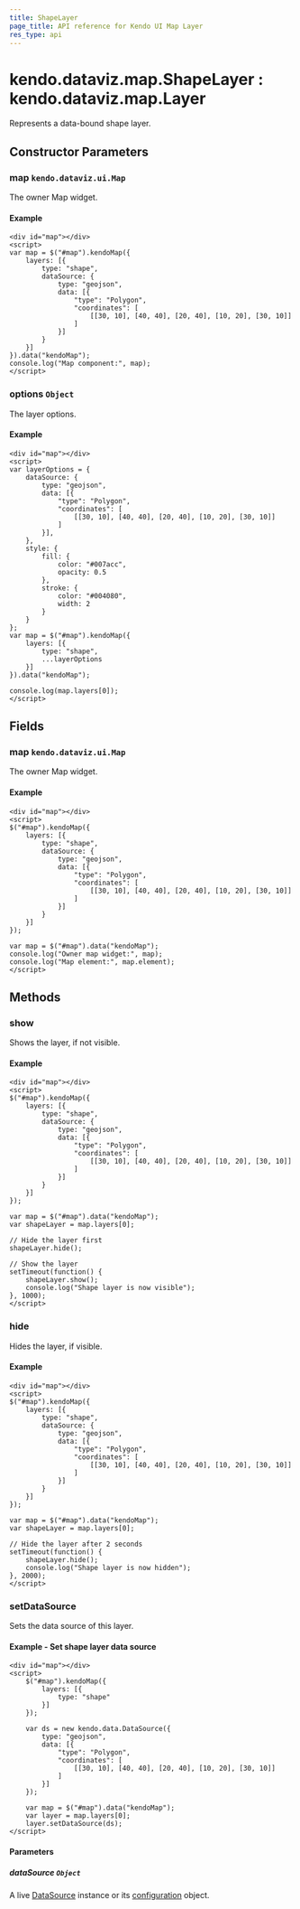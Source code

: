 ```yaml
---
title: ShapeLayer
page_title: API reference for Kendo UI Map Layer
res_type: api
---
```


# kendo.dataviz.map.ShapeLayer : kendo.dataviz.map.Layer

Represents a data-bound shape layer.

## Constructor Parameters

### map `kendo.dataviz.ui.Map`
The owner Map widget.

#### Example

    <div id="map"></div>
    <script>
    var map = $("#map").kendoMap({
        layers: [{
            type: "shape",
            dataSource: {
                type: "geojson",
                data: [{
                    "type": "Polygon",
                    "coordinates": [
                        [[30, 10], [40, 40], [20, 40], [10, 20], [30, 10]]
                    ]
                }]
            }
        }]
    }).data("kendoMap");
    console.log("Map component:", map);
    </script>

### options `Object`
The layer options.

#### Example

    <div id="map"></div>
    <script>
    var layerOptions = {
        dataSource: {
            type: "geojson",
            data: [{
                "type": "Polygon",
                "coordinates": [
                    [[30, 10], [40, 40], [20, 40], [10, 20], [30, 10]]
                ]
            }],
        },
        style: {
            fill: {
                color: "#007acc",
                opacity: 0.5
            },
            stroke: {
                color: "#004080",
                width: 2
            }
        }
    };
    var map = $("#map").kendoMap({
        layers: [{
            type: "shape",
            ...layerOptions
        }]
    }).data("kendoMap");

    console.log(map.layers[0]);
    </script>

## Fields

### map `kendo.dataviz.ui.Map`
The owner Map widget.

#### Example

    <div id="map"></div>
    <script>
    $("#map").kendoMap({
        layers: [{
            type: "shape",
            dataSource: {
                type: "geojson",
                data: [{
                    "type": "Polygon",
                    "coordinates": [
                        [[30, 10], [40, 40], [20, 40], [10, 20], [30, 10]]
                    ]
                }]
            }
        }]
    });

    var map = $("#map").data("kendoMap");
    console.log("Owner map widget:", map);
    console.log("Map element:", map.element);
    </script>

## Methods

### show
Shows the layer, if not visible.

#### Example

    <div id="map"></div>
    <script>
    $("#map").kendoMap({
        layers: [{
            type: "shape",
            dataSource: {
                type: "geojson",
                data: [{
                    "type": "Polygon",
                    "coordinates": [
                        [[30, 10], [40, 40], [20, 40], [10, 20], [30, 10]]
                    ]
                }]
            }
        }]
    });

    var map = $("#map").data("kendoMap");
    var shapeLayer = map.layers[0];
    
    // Hide the layer first
    shapeLayer.hide();
    
    // Show the layer
    setTimeout(function() {
        shapeLayer.show();
        console.log("Shape layer is now visible");
    }, 1000);
    </script>

### hide
Hides the layer, if visible.

#### Example

    <div id="map"></div>
    <script>
    $("#map").kendoMap({
        layers: [{
            type: "shape",
            dataSource: {
                type: "geojson",
                data: [{
                    "type": "Polygon",
                    "coordinates": [
                        [[30, 10], [40, 40], [20, 40], [10, 20], [30, 10]]
                    ]
                }]
            }
        }]
    });

    var map = $("#map").data("kendoMap");
    var shapeLayer = map.layers[0];
    
    // Hide the layer after 2 seconds
    setTimeout(function() {
        shapeLayer.hide();
        console.log("Shape layer is now hidden");
    }, 2000);
    </script>

### setDataSource
Sets the data source of this layer.

#### Example - Set shape layer data source
    <div id="map"></div>
    <script>
        $("#map").kendoMap({
            layers: [{
                type: "shape"
            }]
        });

        var ds = new kendo.data.DataSource({
            type: "geojson",
            data: [{
                "type": "Polygon",
                "coordinates": [
                    [[30, 10], [40, 40], [20, 40], [10, 20], [30, 10]]
                ]
            }]
        });

        var map = $("#map").data("kendoMap");
        var layer = map.layers[0];
        layer.setDataSource(ds);
    </script>

#### Parameters
##### dataSource `Object`
A live [DataSource](/api/javascript/data/datasource) instance
or its [configuration](/api/javascript/data/datasource#configuration) object.



